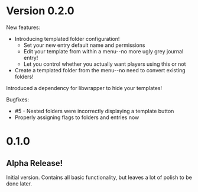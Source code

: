 # Version 0.2.0

New features:
* Introducing templated folder configuration!
  * Set your new entry default name and permissions
  * Edit your template from within a menu--no more ugly grey journal entry!
  * Let you control whether you actually want players using this or not
* Create a templated folder from the menu--no need to convert existing folders!

Introduced a dependency for libwrapper to hide your templates!

Bugfixes:
* #5 - Nested folders were incorrectly displaying a template button
* Properly assigning flags to folders and entries now

# 0.1.0

## Alpha Release!

Initial version. Contains all basic functionality, but leaves a lot of polish to be done later.
